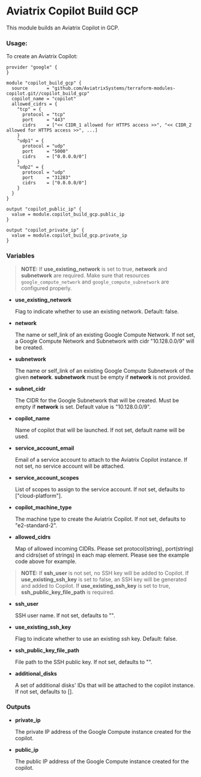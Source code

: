 # Aviatrix Copilot Build GCP

This module builds an Aviatrix Copilot in GCP.

### Usage:

To create an Aviatrix Copilot:

```
provider "google" {
}

module "copilot_build_gcp" {
  source       = "github.com/AviatrixSystems/terraform-modules-copilot.git//copilot_build_gcp"
  copilot_name = "copilot"
  allowed_cidrs = {
    "tcp" = {
      protocol = "tcp"
      port     = "443"
      cidrs    = ["<< CIDR_1 allowed for HTTPS access >>", "<< CIDR_2 allowed for HTTPS access >>", ...]
    }
    "udp1" = {
      protocol = "udp"
      port     = "5000"
      cidrs    = ["0.0.0.0/0"]
    }
    "udp2" = {
      protocol = "udp"
      port     = "31283"
      cidrs    = ["0.0.0.0/0"]
    }
  }
}

output "copilot_public_ip" {
  value = module.copilot_build_gcp.public_ip
}

output "copilot_private_ip" {
  value = module.copilot_build_gcp.private_ip
}
```

### Variables

> **NOTE:** If **use_existing_network** is set to true, **network** and **subnetwork** are required. Make sure that resources `google_compute_network` and `google_compute_subnetwork` are configured properly.

- **use_existing_network**

  Flag to indicate whether to use an existing network. Default: false.

- **network**

  The name or self_link of an existing Google Compute Network. If not set, a Google Compute Network and Subnetwork with cidr "10.128.0.0/9" will be created.

- **subnetwork**

  The name or self_link of an existing Google Compute Subnetwork of the given **network**. **subnetwork** must be empty if **network** is not provided.

- **subnet_cidr**

  The CIDR for the Google Subnetwork that will be created. Must be empty if **network** is set. Default value is "10.128.0.0/9".

- **copilot_name**

  Name of copilot that will be launched. If not set, default name will be used.

- **service_account_email**

  Email of a service account to attach to the Aviatrix Copilot instance. If not set, no service account will be attached.

- **service_account_scopes**

  List of scopes to assign to the service account. If not set, defaults to ["cloud-platform"].

- **copilot_machine_type**

  The machine type to create the Aviatrix Copilot. If not set, defaults to "e2-standard-2".

- **allowed_cidrs**

  Map of allowed incoming CIDRs. Please set protocol(string), port(string) and cidrs(set of strings) in each map element. Please see the example code above for example.

> **NOTE:** If **ssh_user** is not set, no SSH key will be added to Copilot. If **use_existing_ssh_key** is set to false, an SSH key will be generated and added to Copilot. If **use_existing_ssh_key** is set to true, **ssh_public_key_file_path** is required.

- **ssh_user**

  SSH user name. If not set, defaults to "".

- **use_existing_ssh_key**

  Flag to indicate whether to use an existing ssh key. Default: false.

- **ssh_public_key_file_path**

  File path to the SSH public key. If not set, defaults to "".

- **additional_disks**

  A set of additional disks' IDs that will be attached to the copilot instance. If not set, defaults to [].

### Outputs

- **private_ip**

  The private IP address of the Google Compute instance created for the copilot.

- **public_ip**

  The public IP address of the Google Compute instance created for the copilot.
